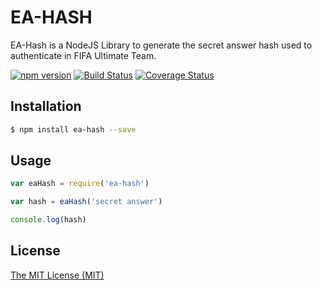 # EA-HASH

EA-Hash is a NodeJS Library to generate the secret answer hash used to
authenticate in FIFA Ultimate Team.

[![npm version](https://badge.fury.io/js/ea-hash.svg)](http://badge.fury.io/js/ea-hash)
[![Build Status](https://travis-ci.org/legiao/ea-hash.svg?branch=master)](https://travis-ci.org/legiao/ea-hash)
[![Coverage Status](https://coveralls.io/repos/legiao/ea-hash/badge.svg?branch=master)](https://coveralls.io/r/legiao/ea-hash?branch=master)


## Installation

```sh
$ npm install ea-hash --save
```


## Usage

```javascript
var eaHash = require('ea-hash')

var hash = eaHash('secret answer')

console.log(hash)
```


## License

[The MIT License (MIT)](./LICENSE)
